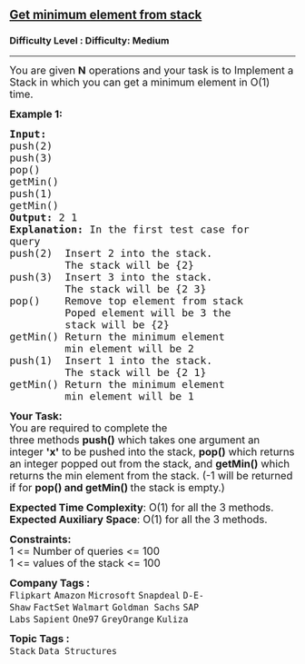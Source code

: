 <h2><a href="https://www.geeksforgeeks.org/problems/get-minimum-element-from-stack/1">Get minimum element from stack</a></h2><h3>Difficulty Level : Difficulty: Medium</h3><hr><div class="problems_problem_content__Xm_eO"><p><span style="font-size: 18px;">You are given <strong>N</strong> operations and your task is to Implement a Stack in which you can get a minimum element in O(1) time.</span></p>
<p><span style="font-size: 18px;"><strong>Example 1:</strong></span></p>
<pre><span style="font-size: 18px;"><strong>Input:
</strong>push(2)
push(3)
pop()
getMin()
push(1)
getMin()<strong>
Output: </strong>2 1<strong>
Explanation: </strong>In the first test case for
query&nbsp;
push(2)&nbsp; Insert 2 into the stack.
&nbsp;        The stack&nbsp;will be {2}
push(3)&nbsp; Insert 3 into the stack.
&nbsp;        The stack&nbsp;will be {2 3}
pop()    Remove top element from stack 
&nbsp;        Poped element will be 3&nbsp;the
&nbsp;        stack will be {2}
getMin() Return the minimum element
&nbsp;        min element will be 2&nbsp;
push(1)  Insert 1 into the stack.
         The stack&nbsp;will be {2 1}
getMin() Return the minimum element
&nbsp;        min element will be 1</span>
</pre>
<p><span style="font-size: 18px;"><strong>Your Task:</strong><br>You are required to complete the three&nbsp;methods&nbsp;<strong>push()</strong>&nbsp;which takes one argument an integer <strong>'x'</strong>&nbsp;to be pushed into the stack,&nbsp;<strong>pop()</strong>&nbsp;which returns an integer&nbsp;popped out from the stack, and <strong>getMin()</strong> which returns the min element from the stack. (-1 will be returned if for&nbsp;<strong>pop() and getMin()&nbsp;</strong>the stack is empty.)</span></p>
<p><span style="font-size: 18px;"><strong>Expected Time Complexity</strong>: O(1) for all the 3 methods.<br><strong>Expected Auxiliary Space</strong>: O(1) for all the 3 methods.</span></p>
<p><span style="font-size: 18px;"><strong>Constraints:</strong><br>1 &lt;= Number of queries&nbsp;&lt;= 100<br>1 &lt;= values of the stack&nbsp;&lt;= 100</span></p></div><p><span style=font-size:18px><strong>Company Tags : </strong><br><code>Flipkart</code>&nbsp;<code>Amazon</code>&nbsp;<code>Microsoft</code>&nbsp;<code>Snapdeal</code>&nbsp;<code>D-E-Shaw</code>&nbsp;<code>FactSet</code>&nbsp;<code>Walmart</code>&nbsp;<code>Goldman Sachs</code>&nbsp;<code>SAP Labs</code>&nbsp;<code>Sapient</code>&nbsp;<code>One97</code>&nbsp;<code>GreyOrange</code>&nbsp;<code>Kuliza</code>&nbsp;<br><p><span style=font-size:18px><strong>Topic Tags : </strong><br><code>Stack</code>&nbsp;<code>Data Structures</code>&nbsp;